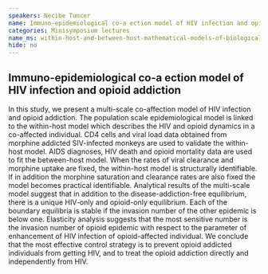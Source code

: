 ```yaml
---
speakers: Necibe Tuncer
name: Immuno-epidemiological co-a ection model of HIV infection and opioid addiction
categories: Minisymposium lectures
name_ms: within-host-and-between-host-mathematical-models-of-biological-dynamics
hide: no
---
```


## Immuno-epidemiological co-a ection model of HIV infection and opioid addiction

In this study, we present a multi-scale co-affection model of HIV infection and opioid addiction. The population scale epidemiological model is linked to the within-host model which describes the HIV and opioid dynamics in a co-affected individual. CD4 cells and viral load data obtained from morphine addicted SIV-infected monkeys are used to validate the within-host model. AIDS diagnoses, HIV death and opioid mortality data are used to fit the between-host model. When the rates of viral clearance and morphine uptake are fixed, the within-host model is structurally identifiable. If in addition the morphine saturation and clearance rates are also fixed the model becomes practical identifiable.
 Analytical results of the multi-scale model suggest that in addition to the disease-addiction-free equilibrium, there is a unique HIV-only and opioid-only equilibrium. Each of the boundary equilibria
 is stable if the invasion number of the other epidemic is below one. Elasticity analysis suggests that the most sensitive number is the invasion number of opioid epidemic with respect to the parameter of enhancement of HIV infection of opioid-affected individual. We conclude that the most effective control strategy is to prevent opioid addicted individuals from getting HIV, and to treat the opioid addiction directly and independently from HIV.


